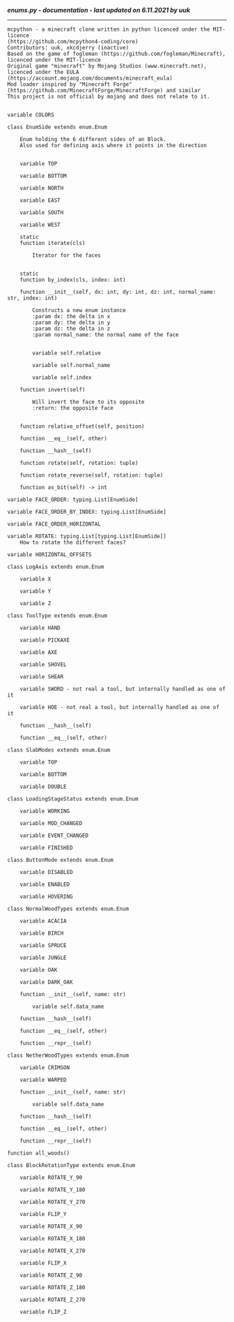 ***enums.py - documentation - last updated on 6.11.2021 by uuk***
___

    mcpython - a minecraft clone written in python licenced under the MIT-licence 
    (https://github.com/mcpython4-coding/core)
    Contributors: uuk, xkcdjerry (inactive)
    Based on the game of fogleman (https://github.com/fogleman/Minecraft), licenced under the MIT-licence
    Original game "minecraft" by Mojang Studios (www.minecraft.net), licenced under the EULA
    (https://account.mojang.com/documents/minecraft_eula)
    Mod loader inspired by "Minecraft Forge" (https://github.com/MinecraftForge/MinecraftForge) and similar
    This project is not official by mojang and does not relate to it.


    variable COLORS

    class EnumSide extends enum.Enum
        
        Enum holding the 6 different sides of an Block.
        Also used for defining axis where it points in the direction


        variable TOP

        variable BOTTOM

        variable NORTH

        variable EAST

        variable SOUTH

        variable WEST

        static
        function iterate(cls)
            
            Iterator for the faces


        static
        function by_index(cls, index: int)

        function __init__(self, dx: int, dy: int, dz: int, normal_name: str, index: int)
            
            Constructs a new enum instance
            :param dx: the delta in x
            :param dy: the delta in y
            :param dz: the delta in z
            :param normal_name: the normal name of the face


            variable self.relative

            variable self.normal_name

            variable self.index

        function invert(self)
            
            Will invert the face to its opposite
            :return: the opposite face


        function relative_offset(self, position)

        function __eq__(self, other)

        function __hash__(self)

        function rotate(self, rotation: tuple)

        function rotate_reverse(self, rotation: tuple)

        function as_bit(self) -> int

    variable FACE_ORDER: typing.List[EnumSide]

    variable FACE_ORDER_BY_INDEX: typing.List[EnumSide]

    variable FACE_ORDER_HORIZONTAL

    variable ROTATE: typing.List[typing.List[EnumSide]]
        How to rotate the different faces?

    variable HORIZONTAL_OFFSETS

    class LogAxis extends enum.Enum

        variable X

        variable Y

        variable Z

    class ToolType extends enum.Enum

        variable HAND

        variable PICKAXE

        variable AXE

        variable SHOVEL

        variable SHEAR

        variable SWORD - not real a tool, but internally handled as one of it

        variable HOE - not real a tool, but internally handled as one of it

        function __hash__(self)

        function __eq__(self, other)

    class SlabModes extends enum.Enum

        variable TOP

        variable BOTTOM

        variable DOUBLE

    class LoadingStageStatus extends enum.Enum

        variable WORKING

        variable MOD_CHANGED

        variable EVENT_CHANGED

        variable FINISHED

    class ButtonMode extends enum.Enum

        variable DISABLED

        variable ENABLED

        variable HOVERING

    class NormalWoodTypes extends enum.Enum

        variable ACACIA

        variable BIRCH

        variable SPRUCE

        variable JUNGLE

        variable OAK

        variable DARK_OAK

        function __init__(self, name: str)

            variable self.data_name

        function __hash__(self)

        function __eq__(self, other)

        function __repr__(self)

    class NetherWoodTypes extends enum.Enum

        variable CRIMSON

        variable WARPED

        function __init__(self, name: str)

            variable self.data_name

        function __hash__(self)

        function __eq__(self, other)

        function __repr__(self)

    function all_woods()

    class BlockRotationType extends enum.Enum

        variable ROTATE_Y_90

        variable ROTATE_Y_180

        variable ROTATE_Y_270

        variable FLIP_Y

        variable ROTATE_X_90

        variable ROTATE_X_180

        variable ROTATE_X_270

        variable FLIP_X

        variable ROTATE_Z_90

        variable ROTATE_Z_180

        variable ROTATE_Z_270

        variable FLIP_Z